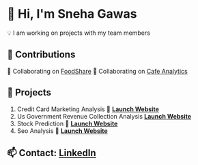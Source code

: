 
# 👋 Hi, I'm Sneha Gawas

💡 I am working on projects with my team members

## 🚀 Contributions
🔹 Collaborating on [FoodShare](https://github.com/pallavibandarkar/FoodShare.git)
🔹 Collaborating on [Cafe Analytics](https://github.con/pallavibandarkar/Cafe-Analytics.git)
##  🚀  Projects
1) Credit Card Marketing Analysis 🔗 **[Launch Website](https://frontend-miv7.onrender.com)**
2) Us Government Revenue Collection Analysis **[Launch Website](https://collection-wmes.onrender.com)** 
3) Stock Prediction  🔗 **[Launch Website](https://stock12.streamlit.app/)**
4) Seo Analysis 🔗 **[Launch Website](https://seo-mmzn.onrender.com/)**
## 📫 **Contact:** [LinkedIn](https://linkedin.com/in/sneha-gawas)  
